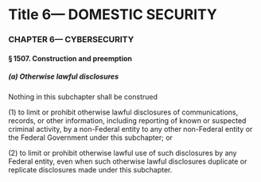 
# Title 6— DOMESTIC SECURITY
### CHAPTER 6— CYBERSECURITY
#### § 1507. Construction and preemption
##### (a) Otherwise lawful disclosures

Nothing in this subchapter shall be construed

(1) to limit or prohibit otherwise lawful disclosures of communications, records, or other information, including reporting of known or suspected criminal activity, by a non-Federal entity to any other non-Federal entity or the Federal Government under this subchapter; or

(2) to limit or prohibit otherwise lawful use of such disclosures by any Federal entity, even when such otherwise lawful disclosures duplicate or replicate disclosures made under this subchapter.
